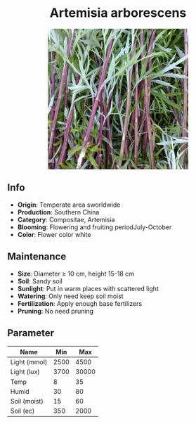 <h1 align='center'>Artemisia arborescens</h1>
<p align="center">
    <img 
        align='center'
        width='320'
        src="../images/artemisia arborescens.png" 
        alt='Artemisia arborescens' />
</p>

## Info

 - **Origin**: Temperate area sworldwide
 - **Production**: Southern China
 - **Category**: Compositae, Artemisia
 - **Blooming**: Flowering and fruiting periodJuly-October
 - **Color**: Flower color white

## Maintenance

 - **Size**: Diameter ≥ 10 cm, height 15-18 cm
 - **Soil**: Sandy soil
 - **Sunlight**: Put in warm places with scattered light
 - **Watering**: Only need keep soil moist
 - **Fertilization**: Apply enough base fertilizers
 - **Pruning**: No need pruning

## Parameter

| Name         | Min  | Max   |
|--------------|------|-------|
| Light (mmol) | 2500 | 4500  |
| Light (lux)  | 3700 | 30000 |
| Temp         | 8    | 35    |
| Humid        | 30   | 80    |
| Soil (moist) | 15   | 60    |
| Soil (ec)    | 350  | 2000  |